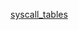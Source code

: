 [syscall_tables](https://www.chromium.org/chromium-os/developer-library/reference/linux-constants/syscalls/)